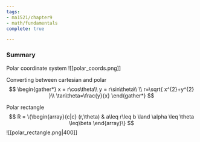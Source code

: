 ```yaml
---
tags:
- ma1521/chapter9
- math/fundamentals
complete: true

---
```



### Summary
Polar coordinate system
![[polar_coords.png]]

Converting between cartesian and polar
$$
\begin{gather*}
x = r\cos\theta\\
y = r\sin\theta\\
\\
r=\sqrt{ x^{2}+y^{2} }\\
\tan\theta=\frac{y}{x}
\end{gather*}
$$

Polar rectangle
$$
R = \{\begin{array}{c|c} (r,\theta) & a\leq r\leq b \land \alpha \leq \theta \leq\beta \end{array}\}
$$
![[polar_rectangle.png|400]]